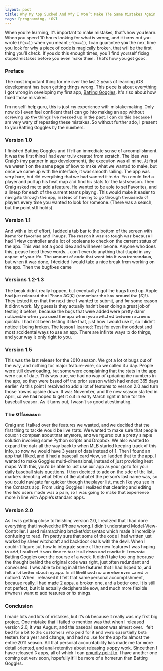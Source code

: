```yaml
---
layout: post
title: Why My App Sucked And Why I Won’t Make The Same Mistakes Again
tags: [programming, iOS]
---
```


When you’re learning, it’s important to make mistakes, that’s how you learn. When you spend 10 hours looking for what is wrong, and it turns out you wrote `if(x=1)` when you meant `if(x==1)`, I can guarantee you the next time you look for why a piece of code is magically broken, that will be the first thing you’ll check. If you do this enough times, you’ll find yourself fixing stupid mistakes before you even make them. That’s how you get good. 

### Preface 

The most important thing for me over the last 2 years of learning iOS development has been getting things wrong. This piece is about everything I got wrong in developing my first app, [Batting Goggles](http://www.hardballtimes.com/tht-live/introducing-batting-goggles-for-the-iphone-and-ipod-touch/). It's also about how fixed those mistakes.

I’m no self-help guru, this is just my experience with mistake making. Only now do I even feel confident that I can go into making an app without screwing up the things I’ve messed up in the past. I can do this because I am very wary of repeating these mistakes. So without further ado, I present to you Batting Goggles by the numbers. 

### Version 1.0

I finished Batting Goggles and I felt an immediate sense of accomplishment. It was the first thing I had ever truly created from scratch. The idea was [Craig’s](https://twitter.com/sabometrics) (my partner in app development), the execution was all mine. At first we weren’t on the same page of how to make what we wanted to make, but once we came up with the interface, it was smooth sailing. The app was very bare, but did everything that we had wanted it to do. You could find a player and pull up his heat map and find his stats for the last season. Then Craig asked me to add a feature. He wanted to be able to set Favorites, and a lineup for each of the current teams playing. This would make it easier to navigate through the app, instead of having to go through thousands of players every time you wanted to look for someone. (There was a search, but the point still holds). 

### Version 1.1

And with a lot of effort, I added a tab bar to the bottom of the screen with items for favorites and lineups. The reason it was so tough was because I had 1 view controller and a lot of booleans to check on the current status of the app. This was not a good idea and will never be one. Anyone who does this, please heed these words… don’t ever do anything that stupid in any aspect of your life. The amount of code that went into it was tremendous, but when it was done, I decided I would take a nice break from working on the app. Then the bugfixes came. 

### Versions 1.2-1.3

The break didn’t really happen, but eventually I got the bugs fixed up. Apple had just released the iPhone 3G[S] \(remember the box around the [S]?). They tested it on that the next time I wanted to submit, and for some reason it didn’t work. My guess is they actually hadn’t been doing a great job of testing it before, because the bugs that were added were pretty damn noticeable when you used the app when you switched between screens quickly. I had not been testing it like that, just how I would use it, so I didn’t notice it being broken. The lesson I learned: Test for even the oddest and most accidental ways to use an app. There are infinite ways to do things, and your way is only right to you. 

### Version 1.5

This was the last release for the 2010 season. We got a lot of bugs out of the way, and nothing too major feature-wise, so we called it a day. People were still downloading, but some were complaining that the stats in the app were out of date. This was true, we had no way of updating the numbers in the app, so they were based off the prior season which had ended 365 days earlier. At this point I resolved to add a lot of features to version 2.0 and turn those frowns upside down. It was November, and the new season started in April, so we had hoped to get it out in early March right in time for the baseball season. As it turns out, I wasn’t so good at estimating. 

### The Offseason

Craig and I talked over the features we wanted, and we decided that the first thing to tackle would be live stats. We wanted to make sure that people couldn’t complain about that anymore, and we figured out a pretty simple solution involving some Python scripts and Dropbox. We also wanted to expand the data all the way back to when MLB started keeping track of this info, so now we would have 3 years of data instead of 1. Then I found an app that I liked, and it had a baseball card view, so I added that to the app. I wanted to make Goggles multi-dimensional, instead of just providing heat maps. With this, you’d be able to just use our app as your go to for your daily baseball stats questions. I then decided to add on the side of the list, markers denoting what letter of the alphabet the person’s last name was, so you could navigate far quicker through the player list, much like you see in the Contacts app. From using Goggles I realized that clearing and editing the lists users made was a pain, so I was going to make that experience more in line with Apple’s standard apps.

### Version 2.0

As I was getting close to finishing version 2.0, I realized that I had done everything that involved the iPhone wrong. I didn’t understand Model-View-Controller. I used mismatching bracket/dot syntax which made it incredibly confusing to read. I’m pretty sure that some of the code I had written just worked by sheer witchcraft and backdoor deals with the devil. When I couldn’t figure out how to integrate some of the new features I was hoping to add, I realized it was time to tear it all down and rewrite it. I rewrote Batting Goggles over the course of a week. It didn’t take too long because the thought behind the original code was right, just often redundant and convoluted. I was able to bring in all the features that I had hoped to, and felt a lot better about my app. In all likelihood no one else even cared or noticed. When I released it I felt that same personal accomplishment, because really, I had made 2 apps, a broken one, and a better one. It is still not perfect, but it is actually decipherable now, and much more flexible if/when I want to add features or fix things. 

### Conclusion

I made lots and lots of mistakes, but it’s ok because it really was my first big project. One mistake that I failed to mention was that when I released version 2.0, it was August, and the baseball season was almost over. I felt bad for a bit to the customers who paid for it and were essentially beta testers for a year and change, and had no use for the app for almost the entire 2011 season. All that personal accountability has made me far more detail oriented, and anal-retentive about releasing sloppy work. Since then I have released 3 apps, all of which I can [proudly point to](https://fabisevi.ch/#work). I have another one coming out very soon, hopefully it’ll be more of a homerun than Batting Goggles.